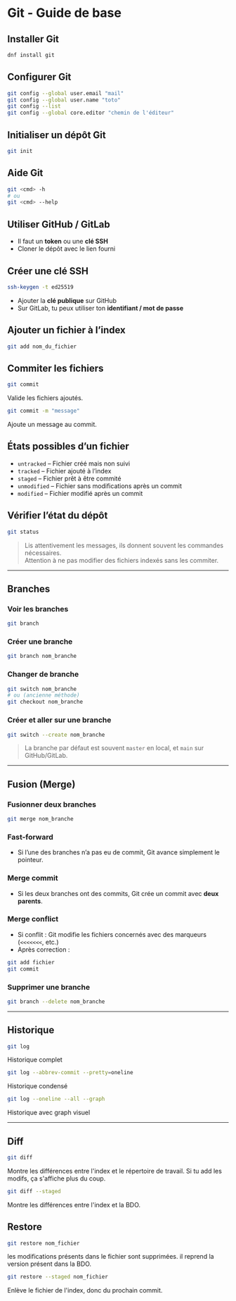# Git - Guide de base

## Installer Git  
```bash
dnf install git
```

## Configurer Git  
```bash
git config --global user.email "mail"
git config --global user.name "toto"
git config --list
git config --global core.editor "chemin de l'éditeur"
```

## Initialiser un dépôt Git  
```bash
git init
```

## Aide Git  
```bash
git <cmd> -h
# ou
git <cmd> --help
```

## Utiliser GitHub / GitLab  
- Il faut un **token** ou une **clé SSH**  
- Cloner le dépôt avec le lien fourni  

## Créer une clé SSH  
```bash
ssh-keygen -t ed25519
```
- Ajouter la **clé publique** sur GitHub  
- Sur GitLab, tu peux utiliser ton **identifiant / mot de passe**

## Ajouter un fichier à l’index  
```bash
git add nom_du_fichier
```

## Commiter les fichiers  
```bash
git commit
```
Valide les fichiers ajoutés.  
```bash
git commit -m "message"
```
Ajoute un message au commit.

## États possibles d’un fichier  
- `untracked` – Fichier créé mais non suivi  
- `tracked` – Fichier ajouté à l’index  
- `staged` – Fichier prêt à être commité  
- `unmodified` – Fichier sans modifications après un commit  
- `modified` – Fichier modifié après un commit

## Vérifier l’état du dépôt  
```bash
git status
```
> Lis attentivement les messages, ils donnent souvent les commandes nécessaires.  
> Attention à ne pas modifier des fichiers indexés sans les commiter.

---

## Branches

### Voir les branches  
```bash
git branch
```

### Créer une branche  
```bash
git branch nom_branche
```

### Changer de branche  
```bash
git switch nom_branche
# ou (ancienne méthode)
git checkout nom_branche
```

### Créer et aller sur une branche  
```bash
git switch --create nom_branche
```

> La branche par défaut est souvent `master` en local, et `main` sur GitHub/GitLab.

---

## Fusion (Merge)

### Fusionner deux branches  
```bash
git merge nom_branche
```

### Fast-forward  
- Si l’une des branches n’a pas eu de commit, Git avance simplement le pointeur.

### Merge commit  
- Si les deux branches ont des commits, Git crée un commit avec **deux parents**.

### Merge conflict  
- Si conflit : Git modifie les fichiers concernés avec des marqueurs (`<<<<<<<`, etc.)  
- Après correction :  
```bash
git add fichier
git commit
```

### Supprimer une branche  
```bash
git branch --delete nom_branche
```

---

## Historique

```bash
git log
```
Historique complet  

```bash
git log --abbrev-commit --pretty=oneline
```
Historique condensé  

```bash
git log --oneline --all --graph
```
Historique avec graph visuel

---

## Diff
```bash
git diff
```
Montre les différences entre l'index et le répertoire de travail.
Si tu add les modifs, ça s'affiche plus du coup.
```bash
git diff --staged
```
Montre les différences entre l'index et la BDO.

## Restore
```bash
git restore nom_fichier
```
les modifications présents dans le fichier sont supprimées. il reprend la version présent dans la BDO.
```bash
git restore --staged nom_fichier
```
Enlève le fichier de l'index, donc du prochain commit.
